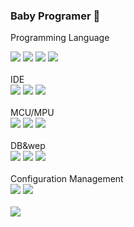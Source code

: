 ### Baby Programer 👋

<!--
**SangsO/SangsO** is a ✨ _special_ ✨ repository because its `README.md` (this file) appears on your GitHub profile.

Here are some ideas to get you started:

- 🔭 I’m currently working on ...
- 🌱 I’m currently learning ...
- 👯 I’m looking to collaborate on ...
- 🤔 I’m looking for help with ...
- 💬 Ask me about ...
- 📫 How to reach me: ...
- 😄 Pronouns: ...
- ⚡ Fun fact: ...
-->
Programming Language
<div>
  <img src="https://img.shields.io/badge/C-A8B9CC?style=flat-square&logo=C&logoColor=white"/> 
  <img src="https://img.shields.io/badge/C++-00599C?style=flat-square&logo=C%2B%2B&logoColor=white"/>
  <img src="https://img.shields.io/badge/Python-3776AB?style=flat-square&logo=Python&logoColor=white"/> 
  <img src="https://img.shields.io/badge/Java-007396?style=flat-square&logo=Java&logoColor=white"/> 
 </div>
<br>
 IDE
 <div>
   <img src="https://img.shields.io/badge/Visual Studio-5C2D91?style=flat-square&logo=Visual Studio&logoColor=white"/> 
   <img src="https://img.shields.io/badge/Visual Studio Code-007ACC?style=flat-square&logo=Visual Studio&logoColor=white"/> 
   <img src="https://img.shields.io/badge/Eclipse IDE-2C2255?style=flat-square&logo=Eclipse IDE&logoColor=white"/> 
 </div>
 <br>
   MCU/MPU
 <div>
  <img src="https://img.shields.io/badge/Arduino-00979D?style=flat-square&logo=Arduino&logoColor=white"/> 
  <img src="https://img.shields.io/badge/STM32-03234B?style=flat-square&logo=STMicroelectronics&logoColor=white"/>
  <img src="https://img.shields.io/badge/Raspberry Pi-A22846?style=flat-square&logo=Raspberry Pi&logoColor=white"/>
 </div>
 <br>
   DB&wep
 <div>
  <img src="https://img.shields.io/badge/Microsoft SQL Server-CC2927?style=flat-square&logo=Microsoft SQL Server&logoColor=white"/>
  <img src="https://img.shields.io/badge/XAMPP-FB7A24?style=flat-square&logo=XAMPP&logoColor=white"/>
  <img src="https://img.shields.io/badge/MariaDB-003545?style=flat-square&logo=MariaDB&logoColor=white"/>
 </div>
 <br>
  Configuration Management
 <div>
  <img src="https://img.shields.io/badge/Git-F05032?style=flat-square&logo=Git&logoColor=white"/> 
  <img src="https://img.shields.io/badge/GitHub-181717?style=flat-square&logo=GitHub&logoColor=white"/> 
</div>
<br>
<!--  <div>
<src="https://github-readme-stats.vercel.app/api?username=yumdari">
  </div> -->
  <div>
<img align="left" src="https://github-readme-stats.vercel.app/api/top-langs/?username=yumdari&theme=dracula&exclude_repo=Computer-Science-Engineering&layout=compact&langs_count=10"/>
  </div>
